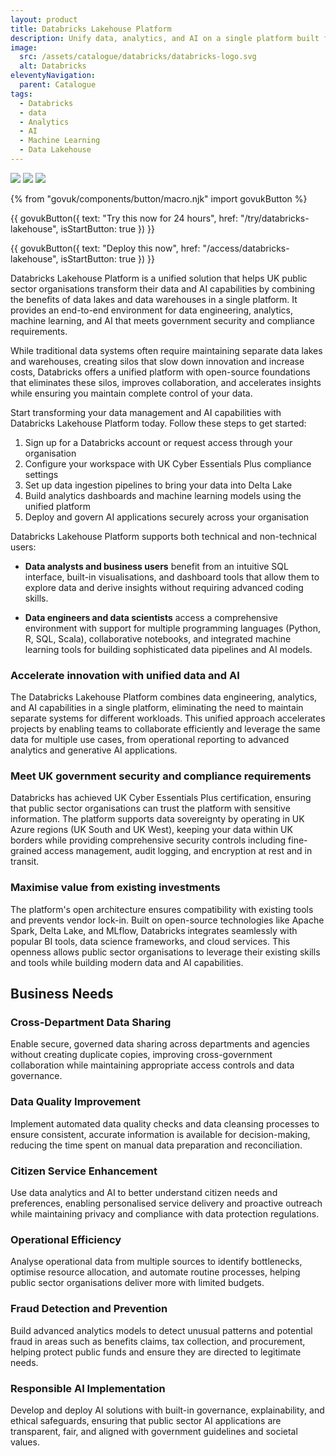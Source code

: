 ```yaml
---
layout: product
title: Databricks Lakehouse Platform
description: Unify data, analytics, and AI on a single platform built for the UK public sector, with security and compliance features that meet government requirements
image:
  src: /assets/catalogue/databricks/databricks-logo.svg
  alt: Databricks
eleventyNavigation:
  parent: Catalogue
tags:
  - Databricks
  - data
  - Analytics
  - AI
  - Machine Learning
  - Data Lakehouse
---
```


![](https://img.shields.io/badge/provider-databricks-red)
![](https://img.shields.io/badge/owner-private_sector-orange)
![](https://img.shields.io/badge/access-NDX_OIDC-green)

{% from "govuk/components/button/macro.njk" import govukButton %}

{{ govukButton({
  text: "Try this now for 24 hours",
  href: "/try/databricks-lakehouse",
  isStartButton: true
}) }}
</br>

{{ govukButton({
  text: "Deploy this now",
  href: "/access/databricks-lakehouse",
  isStartButton: true
}) }}

Databricks Lakehouse Platform is a unified solution that helps UK public sector organisations transform their data and AI capabilities by combining the benefits of data lakes and data warehouses in a single platform. It provides an end-to-end environment for data engineering, analytics, machine learning, and AI that meets government security and compliance requirements.

While traditional data systems often require maintaining separate data lakes and warehouses, creating silos that slow down innovation and increase costs, Databricks offers a unified platform with open-source foundations that eliminates these silos, improves collaboration, and accelerates insights while ensuring you maintain complete control of your data.

Start transforming your data management and AI capabilities with Databricks Lakehouse Platform today. Follow these steps to get started:

1. Sign up for a Databricks account or request access through your organisation
2. Configure your workspace with UK Cyber Essentials Plus compliance settings
3. Set up data ingestion pipelines to bring your data into Delta Lake
4. Build analytics dashboards and machine learning models using the unified platform
5. Deploy and govern AI applications securely across your organisation

Databricks Lakehouse Platform supports both technical and non-technical users:

- **Data analysts and business users** benefit from an intuitive SQL interface, built-in visualisations, and dashboard tools that allow them to explore data and derive insights without requiring advanced coding skills.

- **Data engineers and data scientists** access a comprehensive environment with support for multiple programming languages (Python, R, SQL, Scala), collaborative notebooks, and integrated machine learning tools for building sophisticated data pipelines and AI models.

### Accelerate innovation with unified data and AI

The Databricks Lakehouse Platform combines data engineering, analytics, and AI capabilities in a single platform, eliminating the need to maintain separate systems for different workloads. This unified approach accelerates projects by enabling teams to collaborate efficiently and leverage the same data for multiple use cases, from operational reporting to advanced analytics and generative AI applications.

### Meet UK government security and compliance requirements

Databricks has achieved UK Cyber Essentials Plus certification, ensuring that public sector organisations can trust the platform with sensitive information. The platform supports data sovereignty by operating in UK Azure regions (UK South and UK West), keeping your data within UK borders while providing comprehensive security controls including fine-grained access management, audit logging, and encryption at rest and in transit.

### Maximise value from existing investments

The platform's open architecture ensures compatibility with existing tools and prevents vendor lock-in. Built on open-source technologies like Apache Spark, Delta Lake, and MLflow, Databricks integrates seamlessly with popular BI tools, data science frameworks, and cloud services. This openness allows public sector organisations to leverage their existing skills and tools while building modern data and AI capabilities.

## Business Needs

### Cross-Department Data Sharing

Enable secure, governed data sharing across departments and agencies without creating duplicate copies, improving cross-government collaboration while maintaining appropriate access controls and data governance.

### Data Quality Improvement

Implement automated data quality checks and data cleansing processes to ensure consistent, accurate information is available for decision-making, reducing the time spent on manual data preparation and reconciliation.

### Citizen Service Enhancement

Use data analytics and AI to better understand citizen needs and preferences, enabling personalised service delivery and proactive outreach while maintaining privacy and compliance with data protection regulations.

### Operational Efficiency

Analyse operational data from multiple sources to identify bottlenecks, optimise resource allocation, and automate routine processes, helping public sector organisations deliver more with limited budgets.

### Fraud Detection and Prevention

Build advanced analytics models to detect unusual patterns and potential fraud in areas such as benefits claims, tax collection, and procurement, helping protect public funds and ensure they are directed to legitimate needs.

### Responsible AI Implementation

Develop and deploy AI solutions with built-in governance, explainability, and ethical safeguards, ensuring that public sector AI applications are transparent, fair, and aligned with government guidelines and societal values.
